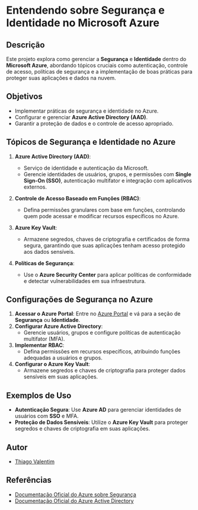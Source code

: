 # Entendendo sobre Segurança e Identidade no Microsoft Azure

## Descrição
Este projeto explora como gerenciar a **Segurança** e **Identidade** dentro do **Microsoft Azure**, abordando tópicos cruciais como autenticação, controle de acesso, políticas de segurança e a implementação de boas práticas para proteger suas aplicações e dados na nuvem.

## Objetivos
- Implementar práticas de segurança e identidade no Azure.
- Configurar e gerenciar **Azure Active Directory (AAD)**.
- Garantir a proteção de dados e o controle de acesso apropriado.

## Tópicos de Segurança e Identidade no Azure

1. **Azure Active Directory (AAD)**:
   - Serviço de identidade e autenticação da Microsoft.
   - Gerencie identidades de usuários, grupos, e permissões com **Single Sign-On (SSO)**, autenticação multifator e integração com aplicativos externos.
   
2. **Controle de Acesso Baseado em Funções (RBAC)**:
   - Defina permissões granulares com base em funções, controlando quem pode acessar e modificar recursos específicos no Azure.

3. **Azure Key Vault**:
   - Armazene segredos, chaves de criptografia e certificados de forma segura, garantindo que suas aplicações tenham acesso protegido aos dados sensíveis.

4. **Políticas de Segurança**:
   - Use o **Azure Security Center** para aplicar políticas de conformidade e detectar vulnerabilidades em sua infraestrutura.

## Configurações de Segurança no Azure

1. **Acessar o Azure Portal**: Entre no [Azure Portal](https://portal.azure.com) e vá para a seção de **Segurança** ou **Identidade**.
2. **Configurar Azure Active Directory**:
   - Gerencie usuários, grupos e configure políticas de autenticação multifator (MFA).
3. **Implementar RBAC**:
   - Defina permissões em recursos específicos, atribuindo funções adequadas a usuários e grupos.
4. **Configurar o Azure Key Vault**:
   - Armazene segredos e chaves de criptografia para proteger dados sensíveis em suas aplicações.

## Exemplos de Uso
- **Autenticação Segura**: Use **Azure AD** para gerenciar identidades de usuários com **SSO** e MFA.
- **Proteção de Dados Sensíveis**: Utilize o **Azure Key Vault** para proteger segredos e chaves de criptografia em suas aplicações.

## Autor
- [Thiago Valentim](https://github.com/thvcorreia)

## Referências
- [Documentação Oficial do Azure sobre Segurança](https://docs.microsoft.com/pt-br/azure/security/)
- [Documentação Oficial do Azure Active Directory](https://docs.microsoft.com/pt-br/azure/active-directory/)

